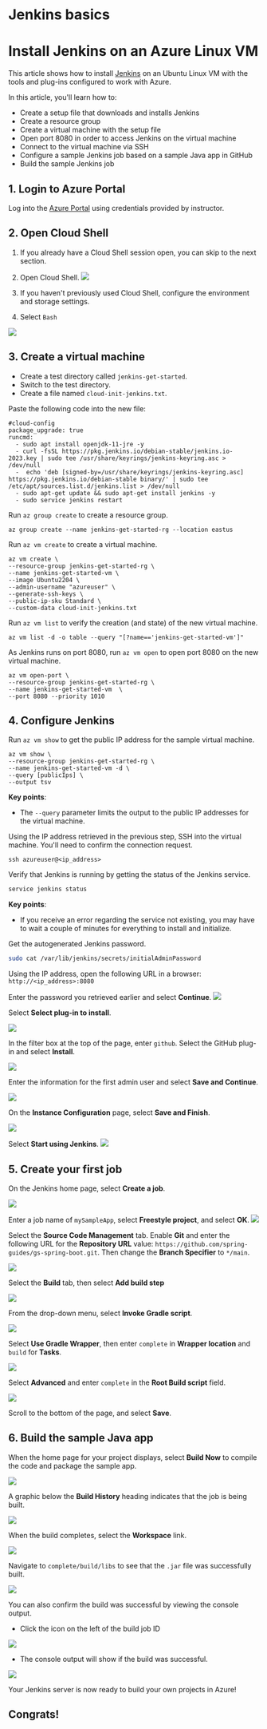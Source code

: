 # Jenkins basics

# Install Jenkins on an Azure Linux VM

This article shows how to install [Jenkins](https://jenkins.io) on an Ubuntu Linux VM with the tools and plug-ins configured to work with Azure.

In this article, you'll learn how to:


* Create a setup file that downloads and installs Jenkins
* Create a resource group
* Create a virtual machine with the setup file
* Open port 8080 in order to access Jenkins on the virtual machine
* Connect to the virtual machine via SSH
* Configure a sample Jenkins job based on a sample Java app in GitHub
* Build the sample Jenkins job

## 1. Login to Azure Portal
Log into the [Azure Portal](https://portal.azure.com) using credentials provided by instructor.

## 2. Open Cloud Shell
1. If you already have a Cloud Shell session open, you can skip to the next section.
2. Open Cloud Shell.
![](index/portal-cloud-shell%202.png)

3. If you haven't previously used Cloud Shell, configure the environment and storage settings.
4. Select `Bash`

![](index/choose-cloudshell-cli%202.png)

## 3. Create a virtual machine
* Create a test directory called `jenkins-get-started`.
* Switch to the test directory.
* Create a file named `cloud-init-jenkins.txt`.

Paste the following code into the new file:

```
#cloud-config
package_upgrade: true
runcmd:
  - sudo apt install openjdk-11-jre -y
  - curl -fsSL https://pkg.jenkins.io/debian-stable/jenkins.io-2023.key | sudo tee /usr/share/keyrings/jenkins-keyring.asc > /dev/null
  -  echo 'deb [signed-by=/usr/share/keyrings/jenkins-keyring.asc] https://pkg.jenkins.io/debian-stable binary/' | sudo tee /etc/apt/sources.list.d/jenkins.list > /dev/null
  - sudo apt-get update && sudo apt-get install jenkins -y
  - sudo service jenkins restart
```


Run `az group create` to create a resource group.

```azurecli
az group create --name jenkins-get-started-rg --location eastus
```

Run  `az vm create` to create a virtual machine.

```azurecli
az vm create \
--resource-group jenkins-get-started-rg \
--name jenkins-get-started-vm \
--image Ubuntu2204 \
--admin-username "azureuser" \
--generate-ssh-keys \
--public-ip-sku Standard \
--custom-data cloud-init-jenkins.txt
```

Run `az vm list` to verify the creation (and state) of the new virtual machine.

```azurecli
az vm list -d -o table --query "[?name=='jenkins-get-started-vm']"    
```

As Jenkins runs on port 8080, run `az vm open` to open port 8080 on the new virtual machine.

```azurecli
az vm open-port \
--resource-group jenkins-get-started-rg \
--name jenkins-get-started-vm  \
--port 8080 --priority 1010    
```

## 4. Configure Jenkins

Run `az vm show` to get the public IP address for the sample virtual machine.

```azurecli
az vm show \
--resource-group jenkins-get-started-rg \
--name jenkins-get-started-vm -d \
--query [publicIps] \
--output tsv
```

**Key points**:

- The `--query` parameter limits the output to the public IP addresses for the virtual machine.

Using the IP address retrieved in the previous step, SSH into the virtual machine. You'll need to confirm the connection request.

```azurecli
ssh azureuser@<ip_address>
```


Verify that Jenkins is running by getting the status of the Jenkins service.

```bash
service jenkins status
```

**Key points**:

- If you receive an error regarding the service not existing, you may have to wait a couple of minutes for everything to install and initialize.

Get the autogenerated Jenkins password.

```bash
sudo cat /var/lib/jenkins/secrets/initialAdminPassword
```

Using the IP address, open the following URL in a browser: `http://<ip_address>:8080`

Enter the password you retrieved earlier and select **Continue**.
![](index/unlock-jenkins%202.png)

Select **Select plug-in to install**.

![](index/select-plugins%202.png)

In the filter box at the top of the page, enter `github`. Select the GitHub plug-in and select **Install**.

![](index/install-github-plugin.png)

Enter the information for the first admin user and select **Save and Continue**.

![](index/create-first-user%202.png)

On the **Instance Configuration** page, select **Save and Finish**.

![](index/instance-configuration%202.png)

Select **Start using Jenkins**.
  ![](index/start-using-jenkins%202.png)

## 5. Create your first job

On the Jenkins home page, select **Create a job**.

![](index/CD434BF6-2C19-4F4A-AEFE-C7592362AE14%202.png)

Enter a job name of `mySampleApp`, select **Freestyle project**, and select **OK**.
 ![](index/new-job%202.png)

Select the **Source Code Management** tab. Enable **Git** and enter the following URL for the **Repository URL** value: `https://github.com/spring-guides/gs-spring-boot.git`. Then change the **Branch Specifier** to `*/main`.

![](index/source-code-management%202.png)

Select the **Build** tab, then select **Add build step**

![](index/add-build-step%202.png)

From the drop-down menu, select **Invoke Gradle script**.

![](index/invoke-gradle-script-option%202.png)

Select **Use Gradle Wrapper**, then enter `complete` in **Wrapper location** and `build` for **Tasks**.

![](index/gradle-script-options%202.png)

Select **Advanced** and enter `complete` in the **Root Build script** field.

![](index/root-build-script%202.png)

Scroll to the bottom of the page, and select **Save**.

## 6. Build the sample Java app

When the home page for your project displays, select **Build Now** to compile the code and package the sample app.

![](index/project-home-page%202.png)

A graphic below the **Build History** heading indicates that the job is being built.

  ![](index/job-currently-building%202.png)

When the build completes, select the **Workspace** link.

![](index/job-workspace%202.png)

Navigate to `complete/build/libs` to see that the `.jar` file was successfully built.

 ![](index/successful-build%202.png)

You can also confirm the build was successful by viewing the console output. 

* Click the icon on the left of the build job ID
	

![](index/jenkins-console%202.jpg)

* The console output will show if the build was successful. 
	

![](index/console-success%202.jpg)


Your Jenkins server is now ready to build your own projects in Azure!

## Congrats!
